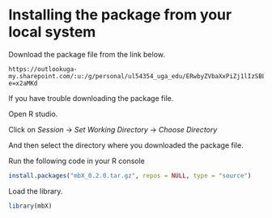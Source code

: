 # Installing the package from your local system

Download the package file from the link below.

```
https://outlookuga-my.sharepoint.com/:u:/g/personal/ul54354_uga_edu/ERwbyZVbaXxPiZj1lIzSBLcBRk8givavpU2EEQolhHhyXA?e=x2aMKd
```
If you have trouble downloading the package file. 

Open R studio.

Click on *Session* → *Set Working Directory* → *Choose Directory*

And then select the directory where you downloaded the package file. 

Run the following code in your R console

```r
install.packages("mbX_0.2.0.tar.gz", repos = NULL, type = "source")
```
Load the library.

```r
library(mbX)
```
